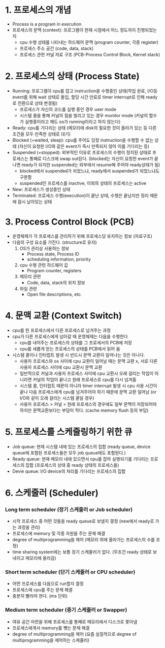 # 1. 프로세스의 개념
- Process is a program in execution
- 프로세스의 문맥 (context): 프로그램이 현재 시점에서 어느 정도까지 진행되었는지
  - cpu 수행 상태를 나타내는 하드웨어 문맥 (program counter, 각종 register)
  - 프로세스 주소 공간 (code, data, stack)
  - 프로세스 관련 커널 자료 구조 (PCB-Process Control Block, Kernel stack)

# 2. 프로세스의 상태 (Process State)
- Running: 프로그램이 cpu를 잡고 instruction을 수행중인 상태(작업 완료, I/O등 event를 위해 wait 상태로 돌입, 할당 시간 만료로 timer interrupt로 인해 ready로 전환으로 상태 변경됨)
    - 프로세스가 자신의 코드를 실행 중인 경우 user mode
    - 시스템 콜을 통해 커널의 힘을 빌리고 있는 경우 monitor mode (커널의 함수가 실행중이라고 해도 os가 running이라고 하지 않는다)
- Ready: cpu를 기다리는 상태 (메모리에 disk의 필요한 것이 올라가 있는 등 다른 조건을 모두 만족한 상태로 대기)
- Blocked (=waited, sleep): cpu를 주어도 당장 instruction을 수행할 수 없는 상태 (자신이 요청한 I/O와 같은 event가 즉시 만족되지 않아 이를 기다리는 등)
- Suspended (=stopped): 외부적인 이유로 프로세스의 수행이 정지된 상태로 프로세스는 통째로 디스크에 swap out된다.
(blocked는 자신이 요청한 event가 끝나면 ready가 되지만 suspended는 외부에서 resume해 주어야 ready상태가 됨)
  - blocked에서 suspended가 되었느냐, ready에서 suspended가 되었느냐도 구분함
  - suspended인 프로세스를 inactive, 이외의 상태의 프로세스는 active
- New: 프로세스가 생성중인 상태
- Terminated: 프로세스 수행(execution)이 끝난 상태, 수행은 끝났지만 정리 때문에 잠시 남아있는 상태

# 3. Process Control Block (PCB)
- 운영체제가 각 프로세스를 관리하기 위해 프로세스당 유지하는 정보 (자료구조)
- 다음의 구성 요소를 가진다. (structure로 유지)
  1. OS가 관리상 사용하는 정보
      - Process state, Process ID
      - scheduling information, priority
  2. cpu 수행 관련 하드웨어 값
      - Program counter, registers
  3. 메모리 관련
      - Code, data, stack의 위치 정보
  4. 파일 관련
      - Open file descriptions, etc.

# 4. 문맥 교환 (Context Switch)
- cpu를 한 프로세스에서 다른 프로세스로 넘겨주는 과정
- cpu가 다른 프로세스에게 넘어갈 때 운영체제는 다음을 수행한다
  - cpu를 내어주는 프로세스의 상태를 그 프로세서의 PCB에 저장
  - cpu를 새롭게 얻는 프로세스의 상태를 PCB에서 읽어 옴
- 시스템 콜이나 인터럽트 발생 시 반드시 문맥 교환이 일어나는 것은 아니다. 
  - 사용자 프로세스와 os 사이에 cpu 교환이 일어날 때는 문맥 교환 x, 서로 다른 사용자 프로세스 사이에 cpu 교환시 문맥 교환
  - 일반적으로 커널과 사용자 프로세스 사이에 cpu 교환시 오래 걸리는 작업이 아니라면 커널의 작업이 끝나고 원래 프로세스로 cpu를 다시 넘겨줌
  - 시스템 콜, 인터럽트 때문이 아니라 timer interrupt 발생 시 cpu 사용 시간이 끝나 다음 프로세스에게 cpu를 넘겨주어야 하기 때문에 문맥 교환 일어남 (or I/O와 같이 오래 걸리는 시스템 콜일 경우)
  - 사용자 프로세스 > 커널 > 원래 프로세스의 경우에도 일부 문맥이 저장되어야 하지만 문맥교환보다는 부담이 적다. (cache memory flush 등의 부담)

# 5. 프로세스를 스케줄링하기 위한 큐
- Job queue: 현재 시스템 내에 있는 프로세스의 집합 (ready queue, device queue에 포함된 프로세스들은 모두 job queue에도 포함된다.)
- Ready queue: 현재 메모리 내에 있으면서 cpu를 잡아 실행되기를 기다리는 프로세스의 집합 (프로세스의 상태 중 ready 상태의 프로세스들)
- Devie queue: I/O device의 처리를 기다리는 프로세스의 집합

# 6. 스케줄러 (Scheduler)
### Long term scheduler (장기 스케줄러 or Job scheduler)
- 시작 프로세스 중 어떤 것들을 ready queue로 보낼지 결정 (new에서 ready로 가는 과정을 관리)
- 프로세스에 memory 및 각종 자원을 주는 문제 해결
- degree of multiprogramming을 제어 (메모리 위에 올라가는 프로세스의 수를 조정)
- time sharing system에는 보통 장기 스케줄러가 없다. (무조건 ready 상태로 보내지고 메모리에 올라감)

### Short term scheduler (단기 스케줄러 or CPU scheduler)
- 어떤 프로세스를 다음으로 run할지 결정
- 프로세스에 cpu를 주는 문제 해결
- 충분히 빨라야 한다. (ms 단위)

### Medium term scheduler (중기 스케줄러 or Swapper)
- 여유 공간 마련을 위해 프로세스를 통째로 메모리에서 디스크로 쫓아냄
- 프로세스에게서 memory를 뺏는 문제 해결
- degree of multiprogramming을 제어 (요즘 실질적으로 degree of multiprogramming을 제어하는 스케줄러)
















